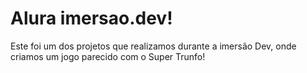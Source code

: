 # Alura imersao.dev!

Este foi um dos projetos que realizamos durante a imersão Dev, onde criamos um jogo parecido com o Super Trunfo!
